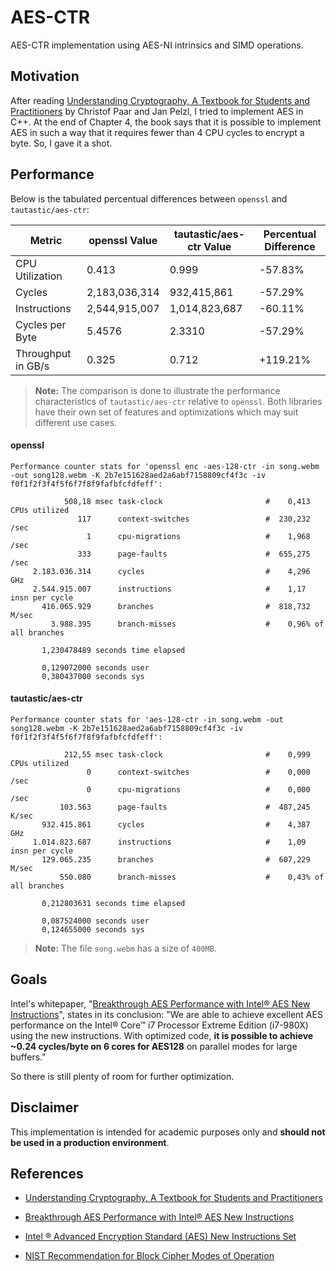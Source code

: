 # AES-CTR
AES-CTR implementation using AES-NI intrinsics and SIMD operations.

## Motivation
After reading [Understanding Cryptography, A Textbook for Students and Practitioners](https://www.crypto-textbook.com) by Christof Paar and Jan Pelzl, I tried to implement AES in C++. At the end of Chapter 4, the book says that it is possible to implement AES in such a way that it requires fewer than 4 CPU cycles to encrypt a byte. So, I gave it a shot.

## Performance

Below is the tabulated percentual differences between `openssl` and `tautastic/aes-ctr`:

| Metric                  | openssl Value       | tautastic/aes-ctr Value | Percentual Difference |
|-------------------------|---------------------|-------------------------|-----------------------|
| CPU Utilization         | 0.413               | 0.999                   | -57.83%               |
| Cycles                  | 2,183,036,314       | 932,415,861             | -57.29%               |
| Instructions            | 2,544,915,007       | 1,014,823,687           | -60.11%               |
| Cycles per Byte         | 5.4576              | 2.3310                  | -57.29%               |
| Throughput in GB/s      | 0.325               | 0.712                   | +119.21%              |

> **Note:** The comparison is done to illustrate the performance characteristics of `tautastic/aes-ctr` relative to `openssl`. Both libraries have their own set of features and optimizations which may suit different use cases.


#### openssl
```
Performance counter stats for 'openssl enc -aes-128-ctr -in song.webm -out song128.webm -K 2b7e151628aed2a6abf7158809cf4f3c -iv f0f1f2f3f4f5f6f7f8f9fafbfcfdfeff':

            508,18 msec task-clock                       #    0,413 CPUs utilized             
               117      context-switches                 #  230,232 /sec                      
                 1      cpu-migrations                   #    1,968 /sec                      
               333      page-faults                      #  655,275 /sec                      
     2.183.036.314      cycles                           #    4,296 GHz                       
     2.544.915.007      instructions                     #    1,17  insn per cycle            
       416.065.929      branches                         #  818,732 M/sec                     
         3.988.395      branch-misses                    #    0,96% of all branches           

       1,230478489 seconds time elapsed

       0,129072000 seconds user
       0,380437000 seconds sys
```

#### tautastic/aes-ctr
```
Performance counter stats for 'aes-128-ctr -in song.webm -out song128.webm -K 2b7e151628aed2a6abf7158809cf4f3c -iv f0f1f2f3f4f5f6f7f8f9fafbfcfdfeff':

            212,55 msec task-clock                       #    0,999 CPUs utilized             
                 0      context-switches                 #    0,000 /sec                      
                 0      cpu-migrations                   #    0,000 /sec                      
           103.563      page-faults                      #  487,245 K/sec                     
       932.415.861      cycles                           #    4,387 GHz                       
     1.014.823.687      instructions                     #    1,09  insn per cycle            
       129.065.235      branches                         #  607,229 M/sec                     
           550.080      branch-misses                    #    0,43% of all branches           

       0,212803631 seconds time elapsed

       0,087524000 seconds user
       0,124655000 seconds sys
```

> **Note:** The file `song.webm` has a size of `400MB`.

## Goals
Intel's whitepaper, "[Breakthrough AES Performance with Intel® AES New Instructions](https://www.intel.com/content/dam/develop/external/us/en/documents/10tb24-breakthrough-aes-performance-with-intel-aes-new-instructions-final-secure.pdf)", states in its conclusion: "We are able to achieve excellent AES performance on the Intel® Core™ i7 Processor Extreme Edition (i7-980X) using the new instructions. With optimized code, **it is possible to achieve ~0.24 cycles/byte on 6 cores for AES128** on parallel modes for large buffers."

So there is still plenty of room for further optimization.

## Disclaimer

This implementation is intended for academic purposes only and **should not be used in a production environment**.

## References
- [Understanding Cryptography, A Textbook for Students and Practitioners](https://www.crypto-textbook.com)

- [Breakthrough AES Performance with Intel® AES New Instructions](https://www.intel.com/content/dam/develop/external/us/en/documents/10tb24-breakthrough-aes-performance-with-intel-aes-new-instructions-final-secure.pdf)

- [Intel ® Advanced Encryption Standard (AES) New Instructions Set](https://www.intel.com/content/dam/doc/white-paper/advanced-encryption-standard-new-instructions-set-paper.pdf)

- [NIST Recommendation for Block Cipher Modes of Operation](https://nvlpubs.nist.gov/nistpubs/Legacy/SP/nistspecialpublication800-38a.pdf)
